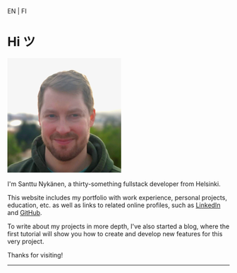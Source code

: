 <aside>
  <nuxt-link class="nuxt-link-active" to="/en">EN</nuxt-link>
  <span class="pipe"> | </span>
  <nuxt-link to="/fi">FI</nuxt-link>
</aside>

# Hi ツ

<img src="photo.png" class="float-right ml-3 w-1/2 cursor-default" alt="A picture of me" />

I'm Santtu Nykänen, a thirty-something fullstack developer from Helsinki.

This website includes my <nuxt-link to="/portfolio/en">portfolio</nuxt-link> with work experience, personal projects,
education, etc. as well as links to 
related online profiles, such as <a href='https://www.linkedin.com/in/santtu-nykanen/'>LinkedIn</a> and 
<a href='https://github.com/cyanidesayonara'>GitHub</a>. 

To write about my projects in more depth, I've also started a <nuxt-link to="/blog">blog</nuxt-link>, where the first 
tutorial will show you how to create and develop new features for this very project.

Thanks for visiting!

***

